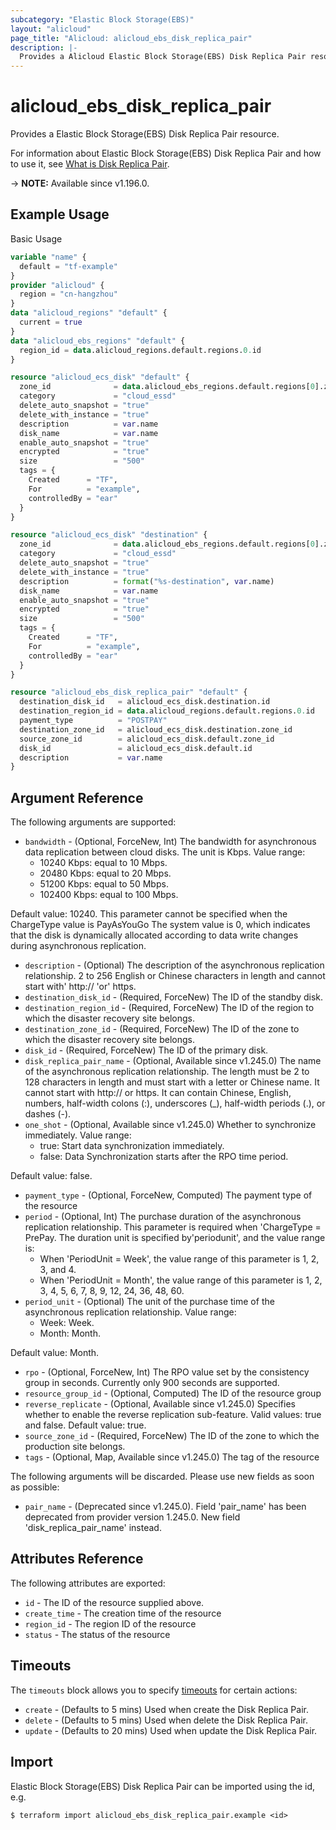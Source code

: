 ```yaml
---
subcategory: "Elastic Block Storage(EBS)"
layout: "alicloud"
page_title: "Alicloud: alicloud_ebs_disk_replica_pair"
description: |-
  Provides a Alicloud Elastic Block Storage(EBS) Disk Replica Pair resource.
---
```


# alicloud_ebs_disk_replica_pair

Provides a Elastic Block Storage(EBS) Disk Replica Pair resource.



For information about Elastic Block Storage(EBS) Disk Replica Pair and how to use it, see [What is Disk Replica Pair](https://www.alibabacloud.com/help/en/ecs/developer-reference/api-ebs-2021-07-30-creatediskreplicapair).

-> **NOTE:** Available since v1.196.0.

## Example Usage

Basic Usage

```terraform
variable "name" {
  default = "tf-example"
}
provider "alicloud" {
  region = "cn-hangzhou"
}
data "alicloud_regions" "default" {
  current = true
}
data "alicloud_ebs_regions" "default" {
  region_id = data.alicloud_regions.default.regions.0.id
}

resource "alicloud_ecs_disk" "default" {
  zone_id              = data.alicloud_ebs_regions.default.regions[0].zones[0].zone_id
  category             = "cloud_essd"
  delete_auto_snapshot = "true"
  delete_with_instance = "true"
  description          = var.name
  disk_name            = var.name
  enable_auto_snapshot = "true"
  encrypted            = "true"
  size                 = "500"
  tags = {
    Created      = "TF",
    For          = "example",
    controlledBy = "ear"
  }
}

resource "alicloud_ecs_disk" "destination" {
  zone_id              = data.alicloud_ebs_regions.default.regions[0].zones[1].zone_id
  category             = "cloud_essd"
  delete_auto_snapshot = "true"
  delete_with_instance = "true"
  description          = format("%s-destination", var.name)
  disk_name            = var.name
  enable_auto_snapshot = "true"
  encrypted            = "true"
  size                 = "500"
  tags = {
    Created      = "TF",
    For          = "example",
    controlledBy = "ear"
  }
}

resource "alicloud_ebs_disk_replica_pair" "default" {
  destination_disk_id   = alicloud_ecs_disk.destination.id
  destination_region_id = data.alicloud_regions.default.regions.0.id
  payment_type          = "POSTPAY"
  destination_zone_id   = alicloud_ecs_disk.destination.zone_id
  source_zone_id        = alicloud_ecs_disk.default.zone_id
  disk_id               = alicloud_ecs_disk.default.id
  description           = var.name
}
```

## Argument Reference

The following arguments are supported:
* `bandwidth` - (Optional, ForceNew, Int) The bandwidth for asynchronous data replication between cloud disks. The unit is Kbps. Value range:
  - 10240 Kbps: equal to 10 Mbps.
  - 20480 Kbps: equal to 20 Mbps.
  - 51200 Kbps: equal to 50 Mbps.
  - 102400 Kbps: equal to 100 Mbps.

Default value: 10240.
This parameter cannot be specified when the ChargeType value is PayAsYouGo The system value is 0, which indicates that the disk is dynamically allocated according to data write changes during asynchronous replication.
* `description` - (Optional) The description of the asynchronous replication relationship. 2 to 256 English or Chinese characters in length and cannot start with' http:// 'or' https.
* `destination_disk_id` - (Required, ForceNew) The ID of the standby disk.
* `destination_region_id` - (Required, ForceNew) The ID of the region to which the disaster recovery site belongs.
* `destination_zone_id` - (Required, ForceNew) The ID of the zone to which the disaster recovery site belongs.
* `disk_id` - (Required, ForceNew) The ID of the primary disk.
* `disk_replica_pair_name` - (Optional, Available since v1.245.0) The name of the asynchronous replication relationship. The length must be 2 to 128 characters in length and must start with a letter or Chinese name. It cannot start with http:// or https. It can contain Chinese, English, numbers, half-width colons (:), underscores (_), half-width periods (.), or dashes (-).
* `one_shot` - (Optional, Available since v1.245.0) Whether to synchronize immediately. Value range:
  - true: Start data synchronization immediately.
  - false: Data Synchronization starts after the RPO time period.

Default value: false.
* `payment_type` - (Optional, ForceNew, Computed) The payment type of the resource
* `period` - (Optional, Int) The purchase duration of the asynchronous replication relationship. This parameter is required when 'ChargeType = PrePay. The duration unit is specified by'periodunit', and the value range is:
  - When 'PeriodUnit = Week', the value range of this parameter is 1, 2, 3, and 4.
  - When 'PeriodUnit = Month', the value range of this parameter is 1, 2, 3, 4, 5, 6, 7, 8, 9, 12, 24, 36, 48, 60.
* `period_unit` - (Optional) The unit of the purchase time of the asynchronous replication relationship. Value range:
  - Week: Week.
  - Month: Month.

Default value: Month.
* `rpo` - (Optional, ForceNew, Int) The RPO value set by the consistency group in seconds. Currently only 900 seconds are supported.
* `resource_group_id` - (Optional, Computed) The ID of the resource group
* `reverse_replicate` - (Optional, Available since v1.245.0) Specifies whether to enable the reverse replication sub-feature. Valid values: true and false. Default value: true.
* `source_zone_id` - (Required, ForceNew) The ID of the zone to which the production site belongs.
* `tags` - (Optional, Map, Available since v1.245.0) The tag of the resource

The following arguments will be discarded. Please use new fields as soon as possible:
* `pair_name` - (Deprecated since v1.245.0). Field 'pair_name' has been deprecated from provider version 1.245.0. New field 'disk_replica_pair_name' instead.

## Attributes Reference

The following attributes are exported:
* `id` - The ID of the resource supplied above.
* `create_time` - The creation time of the resource
* `region_id` - The region ID  of the resource
* `status` - The status of the resource

## Timeouts

The `timeouts` block allows you to specify [timeouts](https://www.terraform.io/docs/configuration-0-11/resources.html#timeouts) for certain actions:
* `create` - (Defaults to 5 mins) Used when create the Disk Replica Pair.
* `delete` - (Defaults to 5 mins) Used when delete the Disk Replica Pair.
* `update` - (Defaults to 20 mins) Used when update the Disk Replica Pair.

## Import

Elastic Block Storage(EBS) Disk Replica Pair can be imported using the id, e.g.

```shell
$ terraform import alicloud_ebs_disk_replica_pair.example <id>
```
